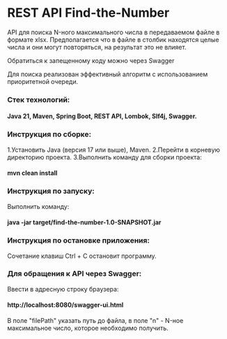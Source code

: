 # REST API Find-the-Number

API для поиска N-ного максимального числа в передаваемом файле в формате xlsx. Предполагается что в файле в столбик находятся целые числа и они могут повторяться, на результат это не влияет. 

Обратиться к запещенному коду можно через Swagger

Для поиска реализован эффективный алгоритм с использованием приоритетной очереди.

### Стек технологий:
#### Java 21, Maven, Spring Boot, REST API, Lombok, Slf4j, Swagger.


### Инструкция по сборке:

1.Установить Java (версия 17 или выше), Maven.
2.Перейти в корневую директорию проекта.
3.Выполнить команду для сборки проекта: 
#### mvn clean install

### Инструкция по запуску:

Выполнить команду:
#### java -jar target/find-the-number-1.0-SNAPSHOT.jar

### Инструкция по остановке приложения:

Сочетание клавиш Ctrl + C остановит программу.

### Для обращения к API через Swagger:

Ввести в адресную строку браузера:
####  http://localhost:8080/swagger-ui.html

В поле "filePath" указать путь до файла, 
в поле "n" - N-ное максимальное число, которое необходимо получить.
